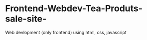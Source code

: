 # Frontend-Webdev-Tea-Produts-sale-site-
Web devlopment (only frontend) using html, css, javascript 
